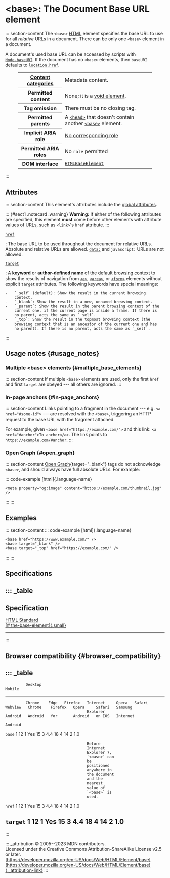 

# \<base\>: The Document Base URL element



::: section-content
The `<base>` [HTML](../index) element specifies the base URL to use for
all *relative* URLs in a document. There can be only one `<base>`
element in a document.

A document\'s used base URL can be accessed by scripts with
[`Node.baseURI`](https://developer.mozilla.org/en-US/docs/Web/API/Node/baseURI).
If the document has no `<base>` elements, then `baseURI` defaults to
[`location.href`](https://developer.mozilla.org/en-US/docs/Web/API/Location/href).

<figure class="table-container">
<div class="_table">
<table class="properties">
<tbody>
<tr class="odd">
<th scope="row"><a href="../content_categories">Content
categories</a></th>
<td>Metadata content.</td>
</tr>
<tr class="even">
<th scope="row">Permitted content</th>
<td>None; it is a <a
href="https://developer.mozilla.org/en-US/docs/Glossary/Void_element">void
element</a>.</td>
</tr>
<tr class="odd">
<th scope="row">Tag omission</th>
<td>There must be no closing tag.</td>
</tr>
<tr class="even">
<th scope="row">Permitted parents</th>
<td>A <a href="head"><code>&lt;head&gt;</code></a> that doesn't contain
another <a href="base" aria-current="page"><code>&lt;base&gt;</code></a>
element.</td>
</tr>
<tr class="odd">
<th scope="row">Implicit ARIA role</th>
<td><a href="https://www.w3.org/TR/html-aria/#dfn-no-corresponding-role"
target="_blank">No corresponding role</a></td>
</tr>
<tr class="even">
<th scope="row">Permitted ARIA roles</th>
<td>No <code>role</code> permitted</td>
</tr>
<tr class="odd">
<th scope="row">DOM interface</th>
<td><a
href="https://developer.mozilla.org/en-US/docs/Web/API/HTMLBaseElement"><code>HTMLBaseElement</code></a></td>
</tr>
</tbody>
</table>

</figure>
:::

## Attributes

::: section-content
This element\'s attributes include the [global
attributes](../global_attributes).

::: {#sect1 .notecard .warning}
**Warning:** If either of the following attributes are specified, this
element **must** come before other elements with attribute values of
URLs, such as [`<link>`](link)\'s `href` attribute.
:::

[`href`](#href)

:   The base URL to be used throughout the document for relative URLs.
    Absolute and relative URLs are allowed.
    [`data:`](https://developer.mozilla.org/en-US/docs/Web/HTTP/Basics_of_HTTP/Data_URLs)
    and `javascript:` URLs are not allowed.

[`target`](#target)

:   A **keyword** or **author-defined name** of the default [browsing
    context](https://developer.mozilla.org/en-US/docs/Glossary/Browsing_context)
    to show the results of navigation from [`<a>`](a), [`<area>`](area),
    or [`<form>`](form) elements without explicit `target` attributes.
    The following keywords have special meanings:

    -   `_self` (default): Show the result in the current browsing
        context.
    -   `_blank`: Show the result in a new, unnamed browsing context.
    -   `_parent`: Show the result in the parent browsing context of the
        current one, if the current page is inside a frame. If there is
        no parent, acts the same as `_self`.
    -   `_top`: Show the result in the topmost browsing context (the
        browsing context that is an ancestor of the current one and has
        no parent). If there is no parent, acts the same as `_self`.
:::

## Usage notes {#usage_notes}

### Multiple \<base\> elements {#multiple_base_elements}

::: section-content
If multiple `<base>` elements are used, only the first `href` and first
`target` are obeyed --- all others are ignored.
:::

### In-page anchors {#in-page_anchors}

::: section-content
Links pointing to a fragment in the document --- e.g.
`<a href="#some-id">` --- are resolved with the `<base>`, triggering an
HTTP request to the base URL with the fragment attached.

For example, given `<base href="https://example.com/">` and this link:
`<a href="#anchor">To anchor</a>`. The link points to
`https://example.com/#anchor`.
:::

### Open Graph {#open_graph}

::: section-content
[Open Graph](https://ogp.me/){target="_blank"} tags do not acknowledge
`<base>`, and should always have full absolute URLs. For example:

::: code-example
[html]{.language-name}

``` {signature="0iJlOR554RqTmTCNFnWl8zyuzUBLJPI8BW+NuSntxSE=" data-language="html"}
<meta property="og:image" content="https://example.com/thumbnail.jpg" />
```
:::
:::

## Examples

::: section-content
::: code-example
[html]{.language-name}

``` {signature="B0MoyV8W9bW4KUhzz0Wuq1E0lI/LfFZ/ZUSqf3CHjZM=" data-language="html"}
<base href="https://www.example.com/" />
<base target="_blank" />
<base target="_top" href="https://example.com/" />
```
:::
:::

## Specifications

::: _table
  ----------------------------------------------------------------------------------------------------
  Specification
  ----------------------------------------------------------------------------------------------------
  [HTML Standard\
  [\#
  the-base-element]{.small}](https://html.spec.whatwg.org/multipage/semantics.html#the-base-element)

  ----------------------------------------------------------------------------------------------------
:::

## Browser compatibility {#browser_compatibility}

::: _table
  -------------------------------------------------------------------------------------------------------------------------------
             Desktop                                                  Mobile                                           
  ---------- --------- ------ --------- ------------ ------- -------- --------- --------- --------- --------- -------- ----------
             Chrome    Edge   Firefox   Internet     Opera   Safari   WebView   Chrome    Firefox   Opera     Safari   Samsung
                                        Explorer                      Android   Android   for       Android   on IOS   Internet
                                                                                          Android                      

  `base`     1         12     1         Yes          15      3        4.4       18        4         14        2        1.0
                                                                                                                       
                                        Before                                                                         
                                        Internet                                                                       
                                        Explorer 7,                                                                    
                                        `<base>` can                                                                   
                                        be                                                                             
                                        positioned                                                                     
                                        anywhere in                                                                    
                                        the document                                                                   
                                        and the                                                                        
                                        nearest                                                                        
                                        value of                                                                       
                                        `<base>` is                                                                    
                                        used.                                                                          

  `href`     1         12     1         Yes          15      3        4.4       18        4         14        2        1.0

  `target`   1         12     1         Yes          15      3        4.4       18        4         14        2        1.0
  -------------------------------------------------------------------------------------------------------------------------------
:::

::: _attribution
© 2005--2023 MDN contributors.\
Licensed under the Creative Commons Attribution-ShareAlike License v2.5
or later.\
[https://developer.mozilla.org/en-US/docs/Web/HTML/Element/base](https://developer.mozilla.org/en-US/docs/Web/HTML/Element/base){._attribution-link}
:::
